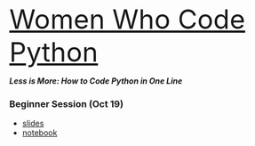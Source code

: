 <font color='#007a7c' size=20>[Women Who Code Python](https://www.womenwhocode.com/python)</font>

__*Less is More: How to Code Python in One Line*__  


### Beginner Session (Oct 19)
* [slides]()
* [notebook]()









